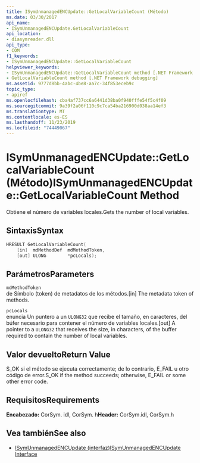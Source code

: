 ```yaml
---
title: ISymUnmanagedENCUpdate::GetLocalVariableCount (Método)
ms.date: 03/30/2017
api_name:
- ISymUnmanagedENCUpdate.GetLocalVariableCount
api_location:
- diasymreader.dll
api_type:
- COM
f1_keywords:
- ISymUnmanagedENCUpdate::GetLocalVariableCount
helpviewer_keywords:
- ISymUnmanagedENCUpdate::GetLocalVariableCount method [.NET Framework debugging]
- GetLocalVariableCount method [.NET Framework debugging]
ms.assetid: 9777d8bb-4abc-4be8-aa7c-34f853eceb9c
topic_type:
- apiref
ms.openlocfilehash: cba4af737cc6a6441d38ba0f940fffe54f5c4f09
ms.sourcegitcommit: 9a39f2a06f110c9c7ca54ba216900d038aa14ef3
ms.translationtype: MT
ms.contentlocale: es-ES
ms.lasthandoff: 11/23/2019
ms.locfileid: "74449067"
---
```

# <a name="isymunmanagedencupdategetlocalvariablecount-method"></a><span data-ttu-id="6d73f-102">ISymUnmanagedENCUpdate::GetLocalVariableCount (Método)</span><span class="sxs-lookup"><span data-stu-id="6d73f-102">ISymUnmanagedENCUpdate::GetLocalVariableCount Method</span></span>
<span data-ttu-id="6d73f-103">Obtiene el número de variables locales.</span><span class="sxs-lookup"><span data-stu-id="6d73f-103">Gets the number of local variables.</span></span>  
  
## <a name="syntax"></a><span data-ttu-id="6d73f-104">Sintaxis</span><span class="sxs-lookup"><span data-stu-id="6d73f-104">Syntax</span></span>  
  
```cpp  
HRESULT GetLocalVariableCount(  
    [in]  mdMethodDef  mdMethodToken,  
    [out] ULONG        *pcLocals);  
```  
  
## <a name="parameters"></a><span data-ttu-id="6d73f-105">Parámetros</span><span class="sxs-lookup"><span data-stu-id="6d73f-105">Parameters</span></span>  
 `mdMethodToken`  
 <span data-ttu-id="6d73f-106">de Símbolo (token) de metadatos de los métodos.</span><span class="sxs-lookup"><span data-stu-id="6d73f-106">[in] The metadata token of methods.</span></span>  
  
 `pcLocals`  
 <span data-ttu-id="6d73f-107">enuncia Un puntero a un `ULONG32` que recibe el tamaño, en caracteres, del búfer necesario para contener el número de variables locales.</span><span class="sxs-lookup"><span data-stu-id="6d73f-107">[out] A pointer to a `ULONG32` that receives the size, in characters, of the buffer required to contain the number of local variables.</span></span>  
  
## <a name="return-value"></a><span data-ttu-id="6d73f-108">Valor devuelto</span><span class="sxs-lookup"><span data-stu-id="6d73f-108">Return Value</span></span>  
 <span data-ttu-id="6d73f-109">S_OK si el método se ejecuta correctamente; de lo contrario, E_FAIL u otro código de error.</span><span class="sxs-lookup"><span data-stu-id="6d73f-109">S_OK if the method succeeds; otherwise, E_FAIL or some other error code.</span></span>  
  
## <a name="requirements"></a><span data-ttu-id="6d73f-110">Requisitos</span><span class="sxs-lookup"><span data-stu-id="6d73f-110">Requirements</span></span>  
 <span data-ttu-id="6d73f-111">**Encabezado:** CorSym. idl, CorSym. h</span><span class="sxs-lookup"><span data-stu-id="6d73f-111">**Header:** CorSym.idl, CorSym.h</span></span>  
  
## <a name="see-also"></a><span data-ttu-id="6d73f-112">Vea también</span><span class="sxs-lookup"><span data-stu-id="6d73f-112">See also</span></span>

- [<span data-ttu-id="6d73f-113">ISymUnmanagedENCUpdate (interfaz)</span><span class="sxs-lookup"><span data-stu-id="6d73f-113">ISymUnmanagedENCUpdate Interface</span></span>](../../../../docs/framework/unmanaged-api/diagnostics/isymunmanagedencupdate-interface.md)

